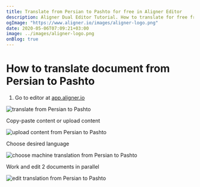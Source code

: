```yaml
---
title: Translate from Persian to Pashto for free in Aligner Editor
description: Aligner Dual Editor Tutorial. How to translate for free from Persian to Pashto. Aligner is multilingual document management platform. 
ogImage: "https://www.aligner.io/images/aligner-logo.png"
date: 2020-05-06T07:09:21+03:00
image: ../images/aligner-logo.png
onBlog: true
---
```


# How to translate document from Persian to Pashto

1. Go to editor at [app.aligner.io](https://app.aligner.io "Aligner App web page")

![translate from Persian to Pashto](../aligner-blank-editor.png "translate from Persian to Pashto")

Copy-paste content or upload content

![upload content from Persian to Pashto](../aligner-uploaded-document.png "upload content from Persian to Pashto")

Choose desired language

![choose machine translation from Persian to Pashto](../aligner-language-dropdown.png "choose machine translation from Persian to Pashto")

Work and edit 2 documents in parallel

![edit translation from Persian to Pashto](../aligner-double-sitded-editor.png "edit translation from Persian to Pashto")

